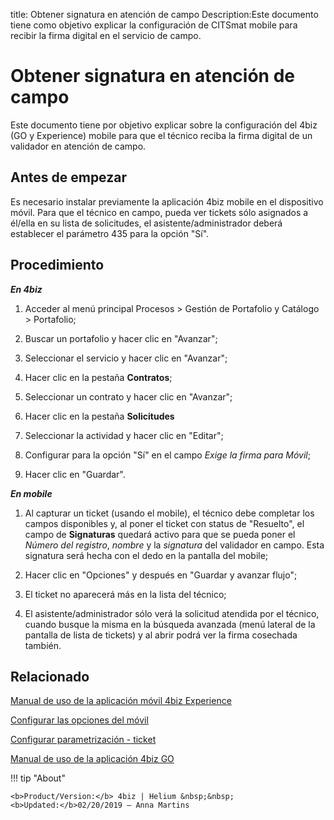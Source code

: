 title: Obtener signatura en atención de campo
Description:Este documento tiene como objetivo explicar la configuración de CITSmat mobile para recibir la firma digital en el servicio de campo.
# Obtener signatura en atención de campo

Este documento tiene por objetivo explicar sobre la configuración del 4biz (GO y Experience)
mobile para que el técnico reciba la firma digital de un validador en atención
de campo.

Antes de empezar
----------------

Es necesario instalar previamente la aplicación 4biz mobile en el
dispositivo móvil. Para que el técnico en campo, pueda ver tickets sólo
asignados a él/ella en su lista de solicitudes, el asistente/administrador
deberá establecer el parámetro 435 para la opción "Sí".

Procedimiento
-------------

***En 4biz***

1.  Acceder al menú principal Procesos \> Gestión de Portafolio y Catálogo \>
    Portafolio;

2.  Buscar un portafolio y hacer clic en "Avanzar";

3.  Seleccionar el servicio y hacer clic en "Avanzar";

4.  Hacer clic en la pestaña **Contratos**;

5.  Seleccionar un contrato y hacer clic en "Avanzar";

6.  Hacer clic en la pestaña **Solicitudes**

7.  Seleccionar la actividad y hacer clic en "Editar";

8.  Configurar para la opción "Sí" en el campo *Exige la firma para Móvil*;

9.  Hacer clic en "Guardar".

***En mobile***

1.  Al capturar un ticket (usando el mobile), el técnico debe completar los
    campos disponibles y, al poner el ticket con status de "Resuelto", el campo
    de **Signaturas** quedará activo para que se pueda poner el *Número del
    registro*, *nombre* y la *signatura* del validador en campo. Esta signatura será
    hecha con el dedo en la pantalla del mobile;

2.  Hacer clic en "Opciones" y después en "Guardar y avanzar flujo";

3.  El ticket no aparecerá más en la lista del técnico;

4.  El asistente/administrador sólo verá la solicitud atendida por el técnico, cuando busque la misma en la búsqueda avanzada (menú lateral de la pantalla de lista de tickets) y al abrir podrá ver la firma cosechada también.
    

Relacionado
----------

[Manual de uso de la aplicación móvil 4biz Experience](/es-es/4biz-helium/additional-features/mobile-and-field-service/apps/citsmart-app.html)

[Configurar las opciones del móvil](/es-es/4biz-helium/additional-features/mobile-and-field-service/configuration/configure-mobile-options.html)

[Configurar parametrización - ticket](/es-es/4biz-helium/platform-administration/parameters-list/configure-parametrization-ticket.html)

[Manual de uso de la aplicación 4biz GO](/es-es/4biz-helium/additional-features/mobile-and-field-service/apps/citsmart-field-service-manual.html)


!!! tip "About"

    <b>Product/Version:</b> 4biz | Helium &nbsp;&nbsp;
    <b>Updated:</b>02/20/2019 – Anna Martins
